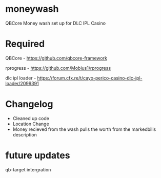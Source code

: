 # moneywash
QBCore Money wash set up for DLC IPL Casino

# Required

QBCore - https://github.com/qbcore-framework

rprogress - https://github.com/Mobius1/rprogress

dlc ipl loader - https://forum.cfx.re/t/cayo-perico-casino-dlc-ipl-loader/2099391

# Changelog

- Cleaned up code
- Location Change
- Money recieved from the wash pulls the worth from the markedbills description

# future updates

qb-target intergration
